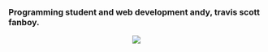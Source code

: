 ### Programming student and web development andy, travis scott fanboy.
 <p align="center">
  <img src="https://github.com/TheRedCandyy/portfolio/blob/main/images/travis_scott.gif">
 </p>
